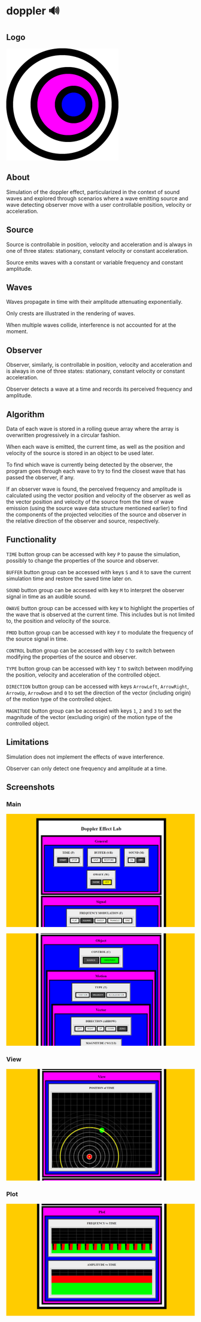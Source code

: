 # doppler 🔊

## Logo

![Project Logo](./logo.png)

## About

Simulation of the doppler effect, particularized in the context of sound waves and explored through scenarios where a wave emitting source and wave detecting observer move with a user controllable position, velocity or acceleration.

## Source

Source is controllable in position, velocity and acceleration and is always in one of three states: stationary, constant velocity or constant acceleration.

Source emits waves with a constant or variable frequency and constant amplitude.

## Waves

Waves propagate in time with their amplitude attenuating exponentially.

Only crests are illustrated in the rendering of waves.

When multiple waves collide, interference is not accounted for at the moment.

## Observer

Observer, similarly, is controllable in position, velocity and acceleration and is always in one of three states: stationary, constant velocity or constant acceleration.

Observer detects a wave at a time and records its perceived frequency and amplitude.

## Algorithm

Data of each wave is stored in a rolling queue array where the array is overwritten progressively in a circular fashion.

When each wave is emitted, the current time, as well as the position and velocity of the source is stored in an object to be used later.

To find which wave is currently being detected by the observer, the program goes through each wave to try to find the closest wave that has passed the observer, if any.

If an observer wave is found, the perceived frequency and amplitude is calculated using the vector position and velocity of the observer as well as the vector position and velocity of the source from the time of wave emission (using the source wave data structure mentioned earlier) to find the components of the projected velocities of the source and observer in the relative direction of the observer and source, respectively.

## Functionality

`TIME` button group can be accessed with key `P` to pause the simulation, possibly to change the properties of the source and observer.

`BUFFER` button group can be accessed with keys `S` and `R` to save the current simulation time and restore the saved time later on.

`SOUND` button group can be accessed with key `M` to interpret the observer signal in time as an audible sound.

`OWAVE` button group can be accessed with key `W` to highlight the properties of the wave that is observed at the current time. This includes but is not limited to, the position and velocity of the source.

`FMOD` button group can be accessed with key `F` to modulate the frequency of the source signal in time.

`CONTROL` button group can be accessed with key `C` to switch between modifying the properties of the source and observer.

`TYPE` button group can be accessed with key `T` to switch between modifying the position, velocity and acceleration of the controlled object.

`DIRECTION` button group can be accessed with keys `ArrowLeft`, `ArrowRight`, `ArrowUp`, `ArrowDown` and `0` to set the direction of the vector (including origin) of the motion type of the controlled object.

`MAGNITUDE` button group can be accessed with keys `1`, `2` and `3` to set the magnitude of the vector (excluding origin) of the motion type of the controlled object.

## Limitations

Simulation does not implement the effects of wave interference.

Observer can only detect one frequency and amplitude at a time.

## Screenshots

### Main

![Screenshot 1](./screen1.png)

![Screenshot 1](./screen2.png)

### View

![Screenshot 2](./screen3.png)

### Plot

![Screenshot 3](./screen4.png)
